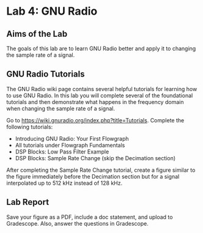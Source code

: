 # Lab 4: GNU Radio

## Aims of the Lab

The goals of this lab are to learn GNU Radio better and apply it to changing the sample rate of a signal.

## GNU Radio Tutorials

The GNU Radio wiki page contains several helpful tutorials for learning how to use GNU Radio. In this lab you will complete several of the foundational tutorials and then demonstrate what happens in the frequency domain when changing the sample rate of a signal.

Go to https://wiki.gnuradio.org/index.php?title=Tutorials. Complete the following tutorials:

- Introducing GNU Radio: Your First Flowgraph
- All tutorials under Flowgraph Fundamentals
- DSP Blocks: Low Pass Filter Example
- DSP Blocks: Sample Rate Change (skip the Decimation section)

After completing the Sample Rate Change tutorial, create a figure similar to the figure immediately before the Decimation section but for a signal interpolated up to 512 kHz instead of 128 kHz.

## Lab Report

Save your figure as a PDF, include a doc statement, and upload to Gradescope. Also, answer the questions in Gradescope. 